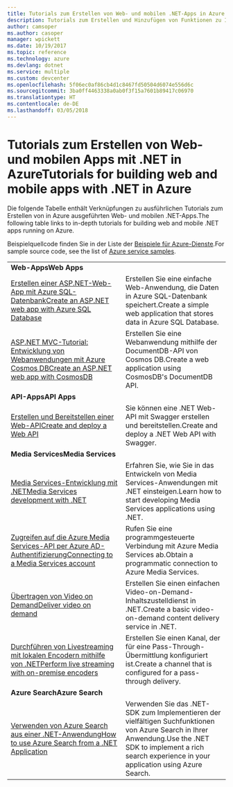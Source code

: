 ```yaml
---
title: Tutorials zum Erstellen von Web- und mobilen .NET-Apps in Azure
description: Tutorials zum Erstellen und Hinzufügen von Funktionen zu Ihren Web- und mobilen .NET-Apps, die Azure-Dienste nutzen.
author: camsoper
ms.author: casoper
manager: wpickett
ms.date: 10/19/2017
ms.topic: reference
ms.technology: azure
ms.devlang: dotnet
ms.service: multiple
ms.custom: devcenter
ms.openlocfilehash: 5f06ec0af86cb4d1c8467fd50504d6074e556d6c
ms.sourcegitcommit: 3ba0ff4463338a0ab0f3f15a7601b89417c06970
ms.translationtype: HT
ms.contentlocale: de-DE
ms.lasthandoff: 03/05/2018
---
```

# <a name="tutorials-for-building-web-and-mobile-apps-with-net-in-azure"></a><span data-ttu-id="31aa9-103">Tutorials zum Erstellen von Web- und mobilen Apps mit .NET in Azure</span><span class="sxs-lookup"><span data-stu-id="31aa9-103">Tutorials for building web and mobile apps with .NET in Azure</span></span>

<span data-ttu-id="31aa9-104">Die folgende Tabelle enthält Verknüpfungen zu ausführlichen Tutorials zum Erstellen von in Azure ausgeführten Web- und mobilen .NET-Apps.</span><span class="sxs-lookup"><span data-stu-id="31aa9-104">The following table links to in-depth tutorials for building web and mobile .NET apps running on Azure.</span></span>

<span data-ttu-id="31aa9-105">Beispielquellcode finden Sie in der Liste der [Beispiele für Azure-Dienste](https://azure.microsoft.com/resources/samples/?platform=dotnet).</span><span class="sxs-lookup"><span data-stu-id="31aa9-105">For sample source code, see the list of [Azure service samples](https://azure.microsoft.com/resources/samples/?platform=dotnet).</span></span>

| | |
|---|---|
| <span data-ttu-id="31aa9-106">**Web-Apps**</span><span class="sxs-lookup"><span data-stu-id="31aa9-106">**Web Apps**</span></span>||
| <span data-ttu-id="31aa9-107">[Erstellen einer ASP.NET-Web-App mit Azure SQL-Datenbank][1]</span><span class="sxs-lookup"><span data-stu-id="31aa9-107">[Create an ASP.NET web app with Azure SQL Database][1]</span></span> | <span data-ttu-id="31aa9-108">Erstellen Sie eine einfache Web-Anwendung, die Daten in Azure SQL-Datenbank speichert.</span><span class="sxs-lookup"><span data-stu-id="31aa9-108">Create a simple web application that stores data in Azure SQL Database.</span></span> | 
| <span data-ttu-id="31aa9-109">[ASP.NET MVC-Tutorial: Entwicklung von Webanwendungen mit Azure Cosmos DB][2]</span><span class="sxs-lookup"><span data-stu-id="31aa9-109">[Create an ASP.NET web app with CosmosDB][2]</span></span> | <span data-ttu-id="31aa9-110">Erstellen Sie eine Webanwendung mithilfe der DocumentDB-API von Cosmos DB.</span><span class="sxs-lookup"><span data-stu-id="31aa9-110">Create a web application using CosmosDB's DocumentDB API.</span></span> | 
| <span data-ttu-id="31aa9-111">**API-Apps**</span><span class="sxs-lookup"><span data-stu-id="31aa9-111">**API Apps**</span></span>||
| <span data-ttu-id="31aa9-112">[Erstellen und Bereitstellen einer Web-API][3]</span><span class="sxs-lookup"><span data-stu-id="31aa9-112">[Create and deploy a Web API][3]</span></span> | <span data-ttu-id="31aa9-113">Sie können eine .NET Web-API mit Swagger erstellen und bereitstellen.</span><span class="sxs-lookup"><span data-stu-id="31aa9-113">Create and deploy a .NET Web API with Swagger.</span></span> | 
| <span data-ttu-id="31aa9-114">**Media Services**</span><span class="sxs-lookup"><span data-stu-id="31aa9-114">**Media Services**</span></span> | |
| <span data-ttu-id="31aa9-115">[Media Services-Entwicklung mit .NET][6]</span><span class="sxs-lookup"><span data-stu-id="31aa9-115">[Media Services development with .NET][6]</span></span> | <span data-ttu-id="31aa9-116">Erfahren Sie, wie Sie in das Entwickeln von Media Services-Anwendungen mit .NET einsteigen.</span><span class="sxs-lookup"><span data-stu-id="31aa9-116">Learn how to start developing Media Services applications using .NET.</span></span> |
| <span data-ttu-id="31aa9-117">[Zugreifen auf die Azure Media Services-API per Azure AD-Authentifizierung][7]</span><span class="sxs-lookup"><span data-stu-id="31aa9-117">[Connecting to a Media Services account][7]</span></span> | <span data-ttu-id="31aa9-118">Rufen Sie eine programmgesteuerte Verbindung mit Azure Media Services ab.</span><span class="sxs-lookup"><span data-stu-id="31aa9-118">Obtain a programmatic connection to  Azure Media Services.</span></span> |
| <span data-ttu-id="31aa9-119">[Übertragen von Video on Demand][4]</span><span class="sxs-lookup"><span data-stu-id="31aa9-119">[Deliver video on demand][4]</span></span> | <span data-ttu-id="31aa9-120">Erstellen Sie einen einfachen Video-on-Demand-Inhaltszustelldienst in .NET.</span><span class="sxs-lookup"><span data-stu-id="31aa9-120">Create a basic video-on-demand content delivery service in .NET.</span></span> | 
| <span data-ttu-id="31aa9-121">[Durchführen von Livestreaming mit lokalen Encodern mithilfe von .NET][8]</span><span class="sxs-lookup"><span data-stu-id="31aa9-121">[Perform live streaming with on-premise encoders ][8]</span></span> | <span data-ttu-id="31aa9-122">Erstellen Sie einen Kanal, der für eine Pass-Through-Übermittlung konfiguriert ist.</span><span class="sxs-lookup"><span data-stu-id="31aa9-122">Create a channel that is configured for a pass-through delivery.</span></span> |
| <span data-ttu-id="31aa9-123">**Azure Search**</span><span class="sxs-lookup"><span data-stu-id="31aa9-123">**Azure Search**</span></span>||
| <span data-ttu-id="31aa9-124">[Verwenden von Azure Search aus einer .NET-Anwendung][5]</span><span class="sxs-lookup"><span data-stu-id="31aa9-124">[How to use Azure Search from a .NET Application][5]</span></span> | <span data-ttu-id="31aa9-125">Verwenden Sie das .NET-SDK zum Implementieren der vielfältigen Suchfunktionen von Azure Search in Ihrer Anwendung.</span><span class="sxs-lookup"><span data-stu-id="31aa9-125">Use the .NET SDK to implement a rich search experience in your application using Azure Search.</span></span> | 



[1]: /azure/app-service-web/app-service-web-tutorial-dotnet-sqldatabase
[2]: /azure/documentdb/documentdb-dotnet-application
[3]: /azure/app-service-api/app-service-api-dotnet-get-started
[4]: /azure/media-services/media-services-dotnet-get-started
[5]: /azure/search/search-howto-dotnet-sdk
[6]: /azure/media-services/media-services-dotnet-how-to-use
[7]: /azure/media-services/media-services-dotnet-connect-programmatically
[8]: /azure/media-services/media-services-dotnet-live-encode-with-onpremises-encoders